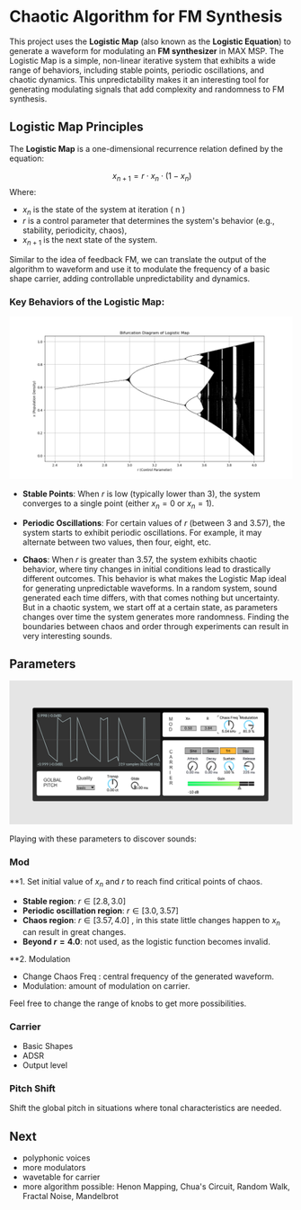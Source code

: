 # Chaotic Algorithm for FM Synthesis

This project uses the **Logistic Map** (also known as the **Logistic Equation**) to generate a waveform for modulating an **FM synthesizer** in MAX MSP. The Logistic Map is a simple, non-linear iterative system that exhibits a wide range of behaviors, including stable points, periodic oscillations, and chaotic dynamics. This unpredictability makes it an interesting tool for generating modulating signals that add complexity and randomness to FM synthesis.



## Logistic Map Principles

The **Logistic Map** is a one-dimensional recurrence relation defined by the equation:

$$\ x_{n+1} = r \cdot x_n \cdot (1 - x_n) $$
Where:


- $x_{n}$ is the state of the system at iteration \( n \)
- $r$ is a control parameter that determines the system's behavior (e.g., stability, periodicity, chaos),
- $x_{n+1}$ is the next state of the system.

Similar to the idea of feedback FM, we can translate the output of the algorithm to waveform and use it to modulate the frequency of a basic shape carrier, adding controllable unpredictability and dynamics.

### Key Behaviors of the Logistic Map:

![Example Image](assets/Bifurcation.png)

- **Stable Points**: When $r$ is low (typically lower than 3), the system converges to a single point (either $x_{n} = 0$ or $x_{n} = 1$).

- **Periodic Oscillations**: For certain values of $r$  (between 3 and 3.57), the system starts to exhibit periodic oscillations. For example, it may alternate between two values, then four, eight, etc.

- **Chaos**: When $r$  is greater than 3.57, the system exhibits chaotic behavior, where tiny changes in initial conditions lead to drastically different outcomes. This behavior is what makes the Logistic Map ideal for generating unpredictable waveforms. In a random system, sound generated each time differs, with that comes nothing but uncertainty. But in a chaotic system, we start off at a certain state,  as parameters changes over time the system generates more randomness. Finding the boundaries between chaos and order through experiments can result in very interesting sounds.

  

## Parameters

![Example Image](assets/interface.png)

Playing with these parameters to discover sounds:

### Mod

**1.  Set initial value of $x_{n}$ and $r$ to reach find critical points of chaos. 

- **Stable region**: $r \in [2.8, 3.0]$
- **Periodic oscillation region**: $r \in [3.0, 3.57]$
- **Chaos region**: $r \in [3.57, 4.0]$ , in this state little changes happen to $x_{n}$ can result in great changes.
- **Beyond $r = 4.0$**: not used, as the logistic function becomes invalid. 

**2.  Modulation

- Change Chaos Freq : central frequency of the generated waveform.
- Modulation: amount of modulation on carrier.

Feel free to change the range of knobs to get more possibilities.

### Carrier

- Basic Shapes
- ADSR
- Output level

### Pitch Shift

Shift the global pitch in situations where tonal characteristics are needed.



## Next

- polyphonic voices
- more modulators
- wavetable for carrier
- more algorithm possible: Henon Mapping, Chua's Circuit, Random Walk, Fractal Noise, Mandelbrot
